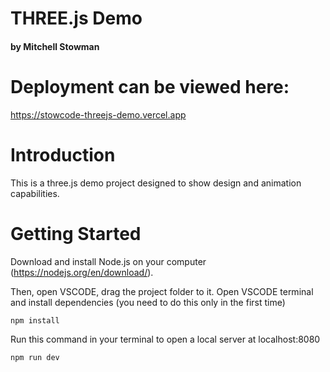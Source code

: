 # THREE.js Demo
<h4>by Mitchell Stowman</h4>

# Deployment can be viewed here:
https://stowcode-threejs-demo.vercel.app

# Introduction
This is a three.js demo project designed to show design and animation capabilities.

# Getting Started
Download and install Node.js on your computer (https://nodejs.org/en/download/).

Then, open VSCODE, drag the project folder to it. Open VSCODE terminal and install dependencies (you need to do this only in the first time)
```
npm install
```

Run this command in your terminal to open a local server at localhost:8080
```
npm run dev
```

